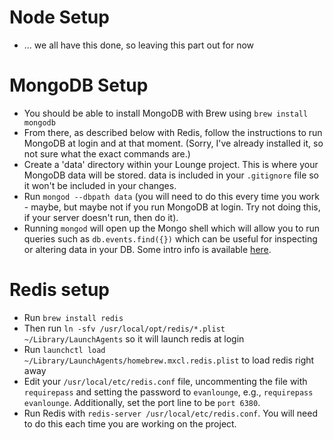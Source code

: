 # Node Setup
* ... we all have this done, so leaving this part out for now

# MongoDB Setup
* You should be able to install MongoDB with Brew using `brew install mongodb`
* From there, as described below with Redis, follow the instructions to run MongoDB at login and at that moment. (Sorry, I've already installed it, so not sure what the exact commands are.)
* Create a 'data' directory within your Lounge project. This is where your MongoDB data will be stored. data is included in your `.gitignore` file so it won't be included in your changes.
* Run `mongod --dbpath data` (you will need to do this every time you work - maybe, but maybe not if you run MongoDB at login. Try not doing this, if your server doesn't run, then do it).
* Running `mongod` will open up the Mongo shell which will allow you to run queries such as `db.events.find({})` which can be useful for inspecting or altering data in your DB. Some intro info is available [here](http://docs.mongodb.org/manual/tutorial/getting-started-with-the-mongo-shell/).

# Redis setup
* Run `brew install redis`
* Then run `ln -sfv /usr/local/opt/redis/*.plist ~/Library/LaunchAgents` so it will launch redis at login
* Run `launchctl load ~/Library/LaunchAgents/homebrew.mxcl.redis.plist` to load redis right away 
* Edit your `/usr/local/etc/redis.conf` file, uncommenting the file with `requirepass` and setting the password to `evanlounge`, e.g., `requirepass evanlounge`. Additionally, set the port line to be `port 6380`.
* Run Redis with `redis-server /usr/local/etc/redis.conf`. You will need to do this each time you are working on the project.
